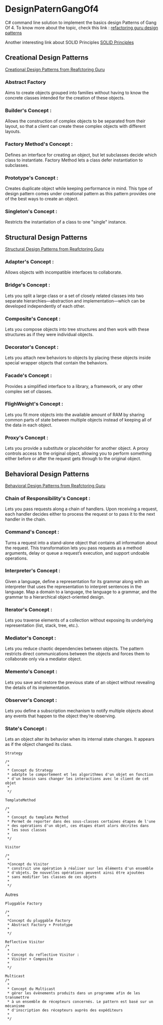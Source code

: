 # DesignPaternGangOf4
C# command line solution to implement the basics design Patterns of Gang Of 4.
To know more about the topic, check this link : 
[refactoring guru design patterns](https://refactoring.guru/design-patterns)

Another interesting link about SOLID Principles
[SOLID Principles](https://www.baeldung.com/solid-principles)

## Creational Design Patterns
[Creational Design Patterns from Reafctoring Guru](https://refactoring.guru/design-patterns/creational-patterns)

### Abstract Factory 
Aims to create objects grouped into families without having to know the concrete classes intended for the creation of these objects.
   
### Builder's Concept :
Allows the construction of complex objects to be separated from their layout, so that a client can create these complex objects with different layouts.

### Factory Method's Concept :
Defines an interface for creating an object, but let subclasses decide which class to instantiate. Factory Method lets a class defer instantiation to subclasses.

### Prototype's Concept :
Creates duplicate object while keeping performance in mind. This type of design pattern comes under creational pattern as this pattern provides one of the best ways to create an object.

### Singleton's Concept :
Restricts the instantiation of a class to one "single" instance.

## Structural Design Patterns
[Structural Design Patterns from Reafctoring Guru](https://refactoring.guru/design-patterns/structural-patterns)

### Adapter's Concept : 
Allows objects with incompatible interfaces to collaborate.

### Bridge's Concept :
Lets you split a large class or a set of closely related classes into two separate hierarchies—abstraction and implementation—which can be developed independently of each other.

### Composite's Concept :
Lets you compose objects into tree structures and then work with these structures as if they were individual objects.

### Decorator's Concept :
Lets you attach new behaviors to objects by placing these objects inside special wrapper objects that contain the behaviors.


### Facade's Concept :
Provides a simplified interface to a library, a framework, or any other complex set of classes.

### FlighWeight's Concept :
Lets you fit more objects into the available amount of RAM by sharing common parts of state between multiple objects instead of keeping all of the data in each object.

### Proxy's Concept :
Lets you provide a substitute or placeholder for another object. A proxy controls access to the original object, allowing you to perform something either before or after the request gets through to the original object.

## Behavioral Design Patterns
[Behavioral Design Patterns from Reafctoring Guru](https://refactoring.guru/design-patterns/behavioral-patterns)

### Chain of Responsibility's Concept :
Lets you pass requests along a chain of handlers. Upon receiving a request, each handler decides either to process the request or to pass it to the next handler in the chain.

### Command's Concept :
Turns a request into a stand-alone object that contains all information about the request. 
This transformation lets you pass requests as a method arguments, delay or queue a request’s execution, and support undoable operations.

### Interpreter's Concept :	 
Given a language, define a representation for its grammar along with an interpreter that uses the representation to interpret sentences in the language.
Map a domain to a language, the language to a grammar, and the grammar to a hierarchical object-oriented design.

### Iterator's Concept :	 
Lets you traverse elements of a collection without exposing its underlying representation (list, stack, tree, etc.).

### Mediator's Concept :
Lets you reduce chaotic dependencies between objects. The pattern restricts direct communications between the objects and forces them to collaborate only via a mediator object.

### Memento's Concept :
Lets you save and restore the previous state of an object without revealing the details of its implementation.

### Observer's Concept :
Lets you define a subscription mechanism to notify multiple objects about any events that happen to the object they’re observing.

### State's Concept :
Lets an object alter its behavior when its internal state changes. It appears as if the object changed its class.

    Strategy

    /*
     *
     * Concept du Strategy
     * adatpte le comportement et les algorithmes d'un objet en fonction
     * d'un besoin sans changer les interactions avec le client de cet objet
     * 
     */

    TemplateMethod

    /*
     *
     * Concept du template Method
     * Permet de reporter dans des sous-classes certaines étapes de l'une
     * des opérations d'un objet, ces étapes étant alors décrites dans
     * les sous classes
     * 
     */

    Visitor

    /*
     *
     *Concept du Visitor
     * construit une opération à réaliser sur les éléments d'un ensemble
     * d'objets. De nouvelles opérations peuvent ainsi être ajoutées
     * sans modifier les classes de ces objets
     * 
     */

Autres

    Pluggable Factory

    /*
     *
     *Concept du pluggable Factory
     * Abstract Factory + Prototype
     * 
     */

    Reflective Visitor
    /*
     *
     * Concept du reflective Visitor :
     * Visitor + Composite
     * 
     */

    Multicast
    /*
     *
     * Concept du Multicast
     * gérer les évènements produits dans un programme afin de les transmettre
     * à un ensemble de récepteurs concernés. Le pattern est basé sur un mécanisme
     * d'inscription des récepteurs auprès des expéditeurs
     * 
     */